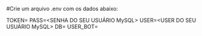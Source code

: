 #Crie um arquivo .env com os dados abaixo:

TOKEN=<TOKEN DO SEU BOT>
PASS=<SENHA DO SEU USUÁRIO MySQL>
USER=<USER DO SEU USUÁRIO MySQL>
DB=<DATABASE ONDE FICARAM OS ANIMES>
USER_BOT=<USER NAME DO SEU BOT>